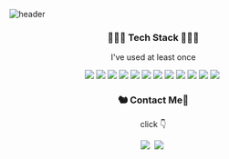 ![header](https://capsule-render.vercel.app/api?type=waving&color=gradient&height=250&section=header&text=Welcome🍒🐿%20Github&fontSize=80&fontColor=FFFFFF&fontAlignY=30&animation=twinkling&desc=you%20can%20see%20the%20code%20i%20worked%20on✨&descAlignY=55&descSize=30)
 <h3 align="center">🧑🏻‍💻 Tech Stack 👩🏻‍💻</h3>
 
 <p align="center"> I've used at least once </p>
 
 <p align="center">
     <img src="https://img.shields.io/badge/HTML5-E34F26?style=flat-square&logo=HTML5&logoColor=white"/></a>&nbsp<img src="https://img.shields.io/badge/CSS3-1572B6?style=flat-square&logo=CSS3&logoColor=white"/></a>&nbsp<img src="https://img.shields.io/badge/JavaScript-F7DF1E?style=flat-square&logo=JavaScript&logoColor=white"/></a>&nbsp<img src="https://img.shields.io/badge/Node.js-339933?style=flat-square&logo=Node.js&logoColor=white"/></a>&nbsp<img src="https://img.shields.io/badge/MongoDB-47A248?style=flat-square&logo=MongoDB&logoColor=white"/></a>&nbsp<img src="https://img.shields.io/badge/Java-007396?style=flat-square&logo=Java&logoColor=white"/></a>&nbsp<img src="https://img.shields.io/badge/MySQL-4479A1?style=flat-square&logo=MySQL&logoColor=white"/></a>&nbsp<img src="https://img.shields.io/badge/Android-3DDC84?style=flat-square&logo=Android&logoColor=white"/></a>&nbsp<img src="https://img.shields.io/badge/PHP-777BB4?style=flat-square&logo=PHP&logoColor=white"/></a>&nbsp<img src="https://img.shields.io/badge/C-A8B9CC?style=flat-square&logo=C&logoColor=white"/></a>&nbsp<img src="https://img.shields.io/badge/Amazon%20AWS-232F3E?style=flat-square&logo=Amazon%20AWS&logoColor=white"/></a>&nbsp<img src="https://img.shields.io/badge/Babel-F9DC3E?style=flat-square&logo=Babel&logoColor=white"/></a>&nbsp
 </p>
  <h3 align="center">🐿 Contact Me🍒</h3>
  
  <p align="center"> click 👇 </p>
  
 <p align="center">
 <a href="mailto:murramge@gmail.com"><img src="https://img.shields.io/badge/Gmail-EA4335?style=flat-square&logo=Gmail&logoColor=white&link=mailto:murramge@gmail.com"/></a>&nbsp
<a href="https://www.instagram.com/cherry_daram/"><img src="https://img.shields.io/badge/Instagram-E4405F?style=flat-square&logo=Instagram&logoColor=white&link=https://www.instagram.com/cherry_daram/"/></a>&nbsp
</p>
